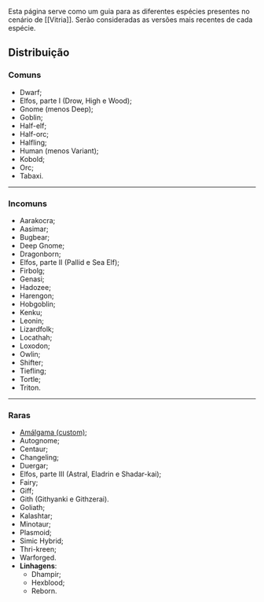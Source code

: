 Esta página serve como um guia para as diferentes espécies presentes no cenário de [[Vitria]]. Serão consideradas as versões mais recentes de cada espécie.

## Distribuição

### Comuns

- Dwarf;
- Elfos, parte I (Drow, High e Wood);
- Gnome (menos Deep);
- Goblin;
- Half-elf;
- Half-orc;
- Halfling;
- Human (menos Variant);
- Kobold;
- Orc;
- Tabaxi.

---

### Incomuns

- Aarakocra;
- Aasimar;
- Bugbear;
- Deep Gnome;
- Dragonborn;
- Elfos, parte II (Pallid e Sea Elf);
- Firbolg;
- Genasi;
- Hadozee;
- Harengon;
- Hobgoblin;
- Kenku;
- Leonin;
- Lizardfolk;
- Locathah;
- Loxodon;
- Owlin;
- Shifter;
- Tiefling;
- Tortle;
- Triton.

---

### Raras

- [Amálgama (custom)](https://homebrewery.naturalcrit.com/share/wwsnabA7ST-0);
- Autognome;
- Centaur;
- Changeling;
- Duergar;
- Elfos, parte III (Astral, Eladrin e Shadar-kai);
- Fairy;
- Giff;
- Gith (Githyanki e Githzerai).
- Goliath;
- Kalashtar;
- Minotaur;
- Plasmoid;
- Simic Hybrid;
- Thri-kreen;
- Warforged.
- **Linhagens**:
	- Dhampir;
	- Hexblood;
	- Reborn.
